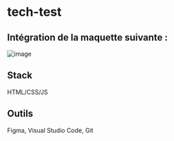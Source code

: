 # tech-test

## Intégration de la maquette suivante : 

![image](https://github.com/Marie-GwenaelleFahem/tech-test/assets/76477373/5be4345d-852a-4cb4-8621-e1751ffa0373)

## Stack

HTML/CSS/JS

## Outils

Figma, Visual Studio Code, Git

